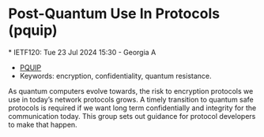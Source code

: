# Post-Quantum Use In Protocols (pquip)
<IETFschedule>  * IETF120: Tue 23 Jul 2024 15:30 - Georgia A</IETFschedule>
* [PQUIP](https://datatracker.ietf.org/group/pquip/about/)
* Keywords: encryption, confidentiality, quantum resistance.  


As quantum computers evolve towards, the risk to encryption protocols we use in today’s network protocols grows. A timely transition to quantum safe protocols is required if we want long term confidentially and integrity for the communication today. This group sets out guidance for protocol developers to make that happen.
